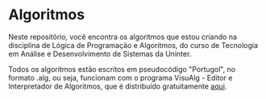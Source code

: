 # Algoritmos

Neste repositório, você encontra os algoritmos que estou criando na disciplina de Lógica de Programação e Algoritmos, do curso de Tecnologia em Análise e Desenvolvimento de Sistemas da Uninter.

Todos os algoritmos estão escritos em pseudocódigo "Portugol", no formato .alg, ou seja, funcionam com o programa VisuAlg - Editor e Interpretador de Algoritmos, que é distribuído gratuitamente [aqui](http://www.apoioinformatica.inf.br/produtos/visualg).
